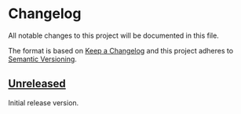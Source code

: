 # Changelog
All notable changes to this project will be documented in this file.

The format is based on [Keep a Changelog](http://keepachangelog.com/en/1.0.0/)
and this project adheres to [Semantic Versioning](http://semver.org/spec/v2.0.0.html).

## [Unreleased]
Initial release version.


[Unreleased]: https://github.com/spindance/renesas.cloud-toolbox/compare/master...develop
[1.0.0]: https://github.com/spindance/renesas.cloud-toolbox/releases/tag/v1.0.0
